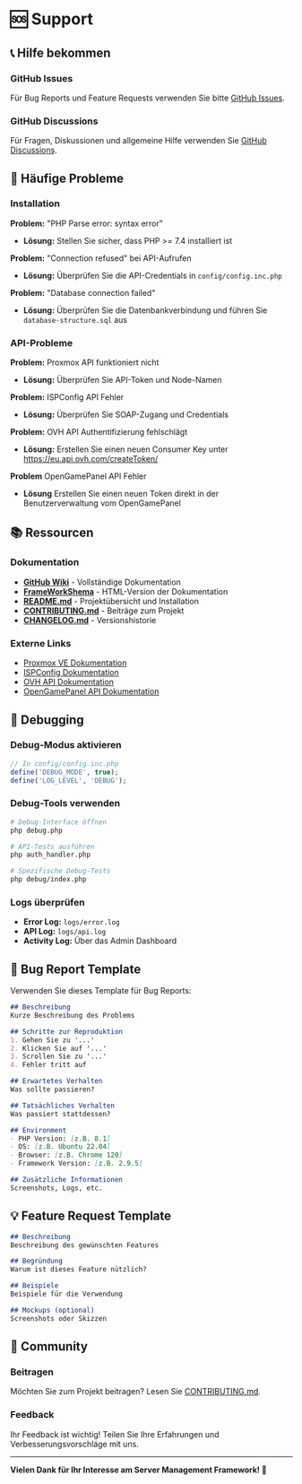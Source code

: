 # 🆘 Support

## 📞 Hilfe bekommen

### GitHub Issues
Für Bug Reports und Feature Requests verwenden Sie bitte [GitHub Issues](https://github.com/teris/server-management-framework/issues).

### GitHub Discussions
Für Fragen, Diskussionen und allgemeine Hilfe verwenden Sie [GitHub Discussions](https://github.com/teris/server-management-framework/discussions).

## 🔧 Häufige Probleme

### Installation
**Problem:** "PHP Parse error: syntax error"
- **Lösung:** Stellen Sie sicher, dass PHP >= 7.4 installiert ist

**Problem:** "Connection refused" bei API-Aufrufen
- **Lösung:** Überprüfen Sie die API-Credentials in `config/config.inc.php`

**Problem:** "Database connection failed"
- **Lösung:** Überprüfen Sie die Datenbankverbindung und führen Sie `database-structure.sql` aus

### API-Probleme
**Problem:** Proxmox API funktioniert nicht
- **Lösung:** Überprüfen Sie API-Token und Node-Namen

**Problem:** ISPConfig API Fehler
- **Lösung:** Überprüfen Sie SOAP-Zugang und Credentials

**Problem:** OVH API Authentifizierung fehlschlägt
- **Lösung:** Erstellen Sie einen neuen Consumer Key unter https://eu.api.ovh.com/createToken/

**Problem** OpenGamePanel API Fehler
- **Lösung** Erstellen Sie einen neuen Token direkt in der Benutzerverwaltung vom OpenGamePanel

## 📚 Ressourcen

### Dokumentation
- **[GitHub Wiki](https://github.com/teris/Server-Management-Framework/wiki)** - Vollständige Dokumentation
- **[FrameWorkShema](FrameWorkShema/)** - HTML-Version der Dokumentation
- **[README.md](README.md)** - Projektübersicht und Installation
- **[CONTRIBUTING.md](CONTRIBUTING.md)** - Beiträge zum Projekt
- **[CHANGELOG.md](CHANGELOG.md)** - Versionshistorie

### Externe Links
- [Proxmox VE Dokumentation](https://pve.proxmox.com/wiki/Documentation)
- [ISPConfig Dokumentation](https://www.ispconfig.org/documentation/)
- [OVH API Dokumentation](https://docs.ovh.com/gb/en/api/)
- [OpenGamePanel API Dokumentation](https://github.com/OpenGamePanel/OGP-Website/blob/master/ogp_api.php)

## 🧪 Debugging

### Debug-Modus aktivieren
```php
// In config/config.inc.php
define('DEBUG_MODE', true);
define('LOG_LEVEL', 'DEBUG');
```

### Debug-Tools verwenden
```bash
# Debug-Interface öffnen
php debug.php

# API-Tests ausführen
php auth_handler.php

# Spezifische Debug-Tests
php debug/index.php
```

### Logs überprüfen
- **Error Log:** `logs/error.log`
- **API Log:** `logs/api.log`
- **Activity Log:** Über das Admin Dashboard

## 🐛 Bug Report Template

Verwenden Sie dieses Template für Bug Reports:

```markdown
## Beschreibung
Kurze Beschreibung des Problems

## Schritte zur Reproduktion
1. Gehen Sie zu '...'
2. Klicken Sie auf '...'
3. Scrollen Sie zu '...'
4. Fehler tritt auf

## Erwartetes Verhalten
Was sollte passieren?

## Tatsächliches Verhalten
Was passiert stattdessen?

## Environment
- PHP Version: [z.B. 8.1]
- OS: [z.B. Ubuntu 22.04]
- Browser: [z.B. Chrome 120]
- Framework Version: [z.B. 2.9.5]

## Zusätzliche Informationen
Screenshots, Logs, etc.
```

## 💡 Feature Request Template

```markdown
## Beschreibung
Beschreibung des gewünschten Features

## Begründung
Warum ist dieses Feature nützlich?

## Beispiele
Beispiele für die Verwendung

## Mockups (optional)
Screenshots oder Skizzen
```

## 🤝 Community

### Beitragen
Möchten Sie zum Projekt beitragen? Lesen Sie [CONTRIBUTING.md](CONTRIBUTING.md).

### Feedback
Ihr Feedback ist wichtig! Teilen Sie Ihre Erfahrungen und Verbesserungsvorschläge mit uns.

---

**Vielen Dank für Ihr Interesse am Server Management Framework! 🚀** 
